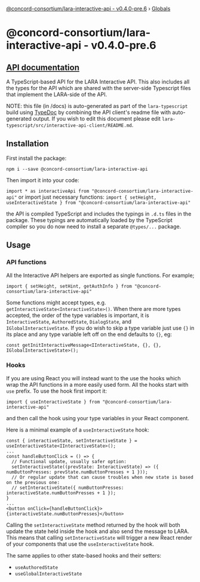 [@concord-consortium/lara-interactive-api - v0.4.0-pre.6](README.md) › [Globals](globals.md)

# @concord-consortium/lara-interactive-api - v0.4.0-pre.6

## [API documentation](globals.md)

A TypeScript-based API for the LARA Interactive API. This also includes all the types for the API which are shared 
with the server-side Typescript files that implement the LARA-side of the API.

NOTE: this file (in /docs) is auto-generated as part of the `lara-typescript` build using [TypeDoc](https://typedoc.org/) 
by combining the API client's readme file with auto-generated output.  If you wish to edit this document please edit 
`lara-typescript/src/interactive-api-client/README.md`.

## Installation

First install the package:

`npm i --save @concord-consortium/lara-interactive-api`

Then import it into your code:

`import * as interactiveApi from "@concord-consortium/lara-interactive-api"`
or import just necessary functions:
`import { setHeight, useInteractiveState } from "@concord-consortium/lara-interactive-api"`

the API is compiled TypeScript and includes the typings in `.d.ts` files in the package.  These typings are 
automatically loaded by the TypeScript compiler so you do now need to install a separate `@types/...` package.

## Usage

### API functions

All the Interactive API helpers are exported as single functions. For example;

`import { setHeight, setHint, getAuthInfo } from "@concord-consortium/lara-interactive-api"`

Some functions might accept types, e.g. `getInteractiveState<InteractiveState>()`. When there are more types accepted,
the order of the type variables is important, it is `InteractiveState`, `AuthoredState`, `DialogState`, and 
`IGlobalInteractiveState`.  If you do wish to skip a type variable just use `{}` in its place and any type variable 
left off on the end defaults to `{}`, eg:

`const getInitInteractiveMessage<IInteractiveState, {}, {}, IGlobalInteractiveState>();`

### Hooks

If you are using React you will instead want to the use the hooks which wrap the API functions in a more easily 
used form. All the hooks start with `use` prefix. To use the hook first import it:

`import { useInteractiveState } from "@concord-consortium/lara-interactive-api"`

and then call the hook using your type variables in your React component.

Here is a minimal example of a `useInteractiveState` hook:

```
const { interactiveState, setInteractiveState } = useInteractiveState<IInteractiveState>();
...
const handleButtonClick = () => {
  // Functional update, usually safer option:
  setInteractiveState((prevState: InteractiveState) => ({ numButtonPresses: prevState.numButtonPresses + 1 }));
  // Or regular update that can cause troubles when new state is based on the previous one:
  // setInteractiveState({ numButtonPresses: interactiveState.numButtonPresses + 1 });
}
...
<button onClick={handleButtonClick}>{interactiveState.numButtonPresses}</button>
```

Calling the `setInteractiveState` method returned by the hook will both update the state held inside the hook and 
also send the message to LARA. This means that calling `setInteractiveState` will trigger a new React render of your 
components that use the `useInteractiveState` hook. 

The same applies to other state-based hooks and their setters: 
- `useAuthoredState`
- `useGlobalInteractiveState`

